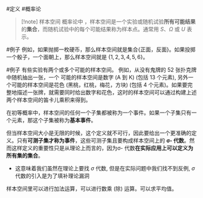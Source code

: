 #定义 #概率论
>[!note] 样本空间
概率论中 ，样本空间是一个实验或随机试验**所有可能结果**的**集合**，而随机试验中的每个可能结果称为样本点。通常用 $S$、$\Omega$ 或 $U$ 表示。

#例子 
例如，如果抛掷一枚硬币，那么样本空间就是集合{正面，反面}。如果投掷一个骰子，一个面朝上，那么样本空间就是 $\{1,2,3,4,5,6\}$。

#例子 
 有些实验有两个或多个可能的样本空间。
 例如，从没有鬼牌的 52 张扑克牌中随机抽出一张，一个 可能的样本空间是数字 (A 到 K) (包括 13 个元素), 另外一个可能的样本空间是花色 (黑桃，红桃，梅花，方块) (包括 4 个元素)。如果要完整地描述一张牌，就需要同时给出数字和花色，这时的样本空间可以通过构建上述两个样本空间的笛卡儿乘积来得到。

 在初等概率中，样本空间的任何一个子集都被称为一个事件。如果一个子集只有一个元素，那这个子集被称为**基本事件**。
 
 但当样本空间大小是无限的时候，这个定义就不可行，因此要给出一个更准确的定义。只有**可测子集才称为事件**，这些可测子集且要构成样本空间上的 **σ- 代数**。然而这样定义的重要性只是从理论上而言的，因为σ- 代数**在实际应用上可以定义为所有集的集合**。
 - 这意味着我们虽然在理论上要找 $\sigma$ 代数, 但是在实际问题中我们找不到反例, $\sigma$ 代数的引入是为了填补理论漏洞

 样本空间里可以进行加法运算，可以进行数乘 (除) 运算。可以求平均值。
 
